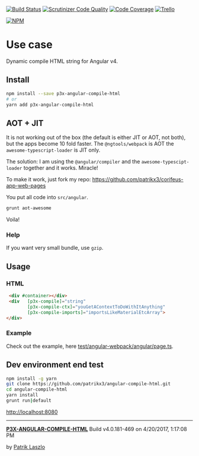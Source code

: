 [//]: #@corifeus-header


[![Build Status](https://travis-ci.org/patrikx3/angular-compile-html.svg?branch=master)](https://travis-ci.org/patrikx3/angular-compile-html)
[![Scrutinizer Code Quality](https://scrutinizer-ci.com/g/patrikx3/angular-compile-html/badges/quality-score.png?b=master)](https://scrutinizer-ci.com/g/patrikx3/angular-compile-html/?branch=master)
[![Code Coverage](https://scrutinizer-ci.com/g/patrikx3/angular-compile-html/badges/coverage.png?b=master)](https://scrutinizer-ci.com/g/patrikx3/angular-compile-html/?branch=master)  [![Trello](https://img.shields.io/badge/Trello-p3x-026aa7.svg)](https://trello.com/b/gqKHzZGy/p3x)

[![NPM](https://nodei.co/npm/p3x-angular-compile-html.png?downloads=true&downloadRank=true&stars=true)](https://nodei.co/npm/p3x-angular-compile-html/)


[//]: #@corifeus-header:end

# Use case
Dynamic compile HTML string for Angular v4. 

## Install
  
```bash
npm install --save p3x-angular-compile-html
# or
yarn add p3x-angular-compile-html
```

## AOT + JIT
It is not working out of the box (the default is either JIT or AOT, not both), but the apps become 10 fold faster. The ``@ngtools/webpack`` is AOT the ```awesome-typescript-loader``` is JIT only. 
  
The solution: I am using the ```@angular/compiler``` and the ```awesome-typescipt-loader``` together and it works. Miracle!

To make it work, just fork my repo: https://github.com/patrikx3/corifeus-app-web-pages

You put all code into ```src/angular```.
```bash
grunt aot-awesome
```
Voila!

### Help
If you want very small bundle, use ```gzip```.

## Usage

### HTML
  
```html
 <div #container></div>
 <div   [p3x-compile]="string" 
        [p3x-compile-ctx]="youGetAContextToDoWithItAnything"
        [p3x-compile-imports]="importsLikeMaterialEtcArray">        
</div>
```

### Example
Check out the example, here [test/angular-webpack/angular/page.ts](https://github.com/patrikx3/angular-compile-html/blob/master/test/angular-webpack/angular/page.ts).

## Dev environment end test
   
```bash
npm install -g yarn
git clone https://github.com/patrikx3/angular-compile-html.git
cd angular-compile-html
yarn install
grunt run|default
```

[http://localhost:8080](http://localhost:8080)



[//]: #@corifeus-footer


---
[**P3X-ANGULAR-COMPILE-HTML**](https://patrikx3.github.com/angular-compile-html) Build v4.0.181-469 on 4/20/2017, 1:17:08 PM

by [Patrik Laszlo](http://patrikx3.tk) 


[//]: #@corifeus-footer:end
